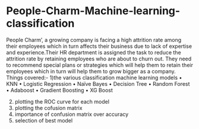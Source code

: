 # People-Charm-Machine-learning-classification

People Charm’, a growing company is facing a high attrition rate among their employees which in turn affects their business due to lack of expertise and experience.Their HR 
department is assigned the task to reduce the attrition rate by retaining employees who are about to churn out. They need to recommend special plans or strategies which will 
help them to retain their employees which in turn will help them to grow bigger as a company. 
Things covered:- 
1)the various classification machine learning models
  • KNN
  • Logistic Regression 
  • Naïve Bayes 
  • Decision Tree 
  • Random Forest 
  • Adaboost 
  • Gradient Boosting 
  • XG Boost 
  
2) plotting the ROC curve for each model 
3) plotting the cofusion matrix 
4) importance of confusion matrix over accuracy 
5) selection of best model
